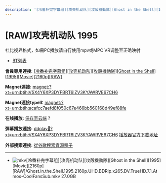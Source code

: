 ```yaml
---
description: '[冷番补完字幕组][攻壳机动队][攻殻機動隊][Ghost in the Shell][1995][Movie][2160p][RAW]'
---
```


# \[RAW]攻壳机动队 1995

杜比视界格式，如需PC播放请自行使用mpv或MPC VR调整至正确映射



* [BT列表](https://share.dmhy.org/topics/view/661605\_Ghost\_in\_the\_Shell\_1995\_Movie\_2160p\_RAW.html#tabs-1)

**會員專用連接:** [\[冷番补完字幕组\]\[攻壳机动队\]\[攻殻機動隊\]\[Ghost in the Shell\]\[1995\]\[Movie\]\[2160p\]\[RAW\]](https://dl.dmhy.org/2024/01/28/acafcc7aefd8f050c67e466bb560168d49ef88fe.torrent)

**Magnet連接:** [magnet:?xt=urn:btih:VSX4Y6XP3DYFBRT6IZV3KYAWRVE67CH6](https://magnet/?xt=urn:btih:VSX4Y6XP3DYFBRT6IZV3KYAWRVE67CH6\&dn=\&tr=http%3A%2F%2F104.143.10.186%3A8000%2Fannounce\&tr=udp%3A%2F%2F104.143.10.186%3A8000%2Fannounce\&tr=http%3A%2F%2Ftracker.openbittorrent.com%3A80%2Fannounce\&tr=http%3A%2F%2Ftracker3.itzmx.com%3A6961%2Fannounce\&tr=http%3A%2F%2Ftracker4.itzmx.com%3A2710%2Fannounce\&tr=http%3A%2F%2Ftracker.publicbt.com%3A80%2Fannounce\&tr=http%3A%2F%2Ftracker.prq.to%2Fannounce\&tr=http%3A%2F%2Fopen.acgtracker.com%3A1096%2Fannounce\&tr=https%3A%2F%2Ft-115.rhcloud.com%2Fonly\_for\_ylbud\&tr=http%3A%2F%2Ftracker1.itzmx.com%3A8080%2Fannounce\&tr=http%3A%2F%2Ftracker2.itzmx.com%3A6961%2Fannounce\&tr=udp%3A%2F%2Ftracker1.itzmx.com%3A8080%2Fannounce\&tr=udp%3A%2F%2Ftracker2.itzmx.com%3A6961%2Fannounce\&tr=udp%3A%2F%2Ftracker3.itzmx.com%3A6961%2Fannounce\&tr=udp%3A%2F%2Ftracker4.itzmx.com%3A2710%2Fannounce\&tr=http%3A%2F%2Fnyaa.tracker.wf%3A7777%2Fannounce)

**Magnet連接typeII:** [magnet:?xt=urn:btih:acafcc7aefd8f050c67e466bb560168d49ef88fe](https://magnet/?xt=urn:btih:acafcc7aefd8f050c67e466bb560168d49ef88fe)

**在线播放:** [保存至云端](https://mypikpak.com/drive/url-checker?url=magnet:?xt=urn:btih:acafcc7aefd8f050c67e466bb560168d49ef88fe) ?

**彈幕播放連接:** [ddplay:magnet:?xt=urn:btih:VSX4Y6XP3DYFBRT6IZV3KYAWRVE67CH6](ddplay:magnet:?xt=urn:btih:VSX4Y6XP3DYFBRT6IZV3KYAWRVE67CH6\&dn=\&tr=http%3A%2F%2F104.143.10.186%3A8000%2Fannounce\&tr=udp%3A%2F%2F104.143.10.186%3A8000%2Fannounce\&tr=http%3A%2F%2Ftracker.openbittorrent.com%3A80%2Fannounce\&tr=http%3A%2F%2Ftracker3.itzmx.com%3A6961%2Fannounce\&tr=http%3A%2F%2Ftracker4.itzmx.com%3A2710%2Fannounce\&tr=http%3A%2F%2Ftracker.publicbt.com%3A80%2Fannounce\&tr=http%3A%2F%2Ftracker.prq.to%2Fannounce\&tr=http%3A%2F%2Fopen.acgtracker.com%3A1096%2Fannounce\&tr=https%3A%2F%2Ft-115.rhcloud.com%2Fonly\_for\_ylbud\&tr=http%3A%2F%2Ftracker1.itzmx.com%3A8080%2Fannounce\&tr=http%3A%2F%2Ftracker2.itzmx.com%3A6961%2Fannounce\&tr=udp%3A%2F%2Ftracker1.itzmx.com%3A8080%2Fannounce\&tr=udp%3A%2F%2Ftracker2.itzmx.com%3A6961%2Fannounce\&tr=udp%3A%2F%2Ftracker3.itzmx.com%3A6961%2Fannounce\&tr=udp%3A%2F%2Ftracker4.itzmx.com%3A2710%2Fannounce\&tr=http%3A%2F%2Fnyaa.tracker.wf%3A7777%2Fannounce) [播放器官方下載地址](http://www.dandanplay.com/?from=dmhy)

**外部搜索連接:** [從谷歌搜索資源種子](https://www.google.com/search?oe=utf-8\&q=acafcc7aefd8f050c67e466bb560168d49ef88fe)

***

* ![mkv](https://share.dmhy.org/images/icon/mkv.gif)\[冷番补完字幕组]\[攻壳机动队]\[攻殻機動隊]\[Ghost in the Shell]\[1995]\[Movie]\[2160p]\[RAW]/Ghost.in.the.Shell.1995.2160p.UHD.BDRip.x265.DV.TrueHD.7.1.Atmos-CoolFansSub.mkv 27.0GB

